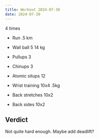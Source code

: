 ```yaml
---
title: Workout 2024-07-30
date: 2024-07-30
---
```


4 times

- Run .5 km
- Wall ball 5 14 kg
- Pullups 3
- Chinups 3
- Atomic situps 12

- Wrist training 10x4 .5kg
- Back stretches 10x2
- Back sides 10x2

## Verdict

Not quite hard enough. Maybe add deadlift?
